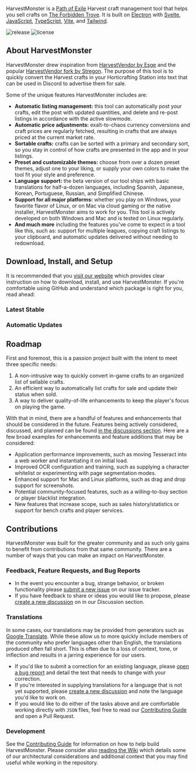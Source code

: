 HarvestMonster is a [Path of Exile](https://www.pathofexile.com/) Harvest craft management tool that helps you sell crafts on [The Forbidden Trove](https://forbiddentrove.com/). It is built on [Electron](https://www.electronjs.org/) with [Svelte](https://svelte.dev/), [JavaScript](https://developer.mozilla.org/en-US/docs/Web/JavaScript), [TypeScript](https://www.typescriptlang.org/), [Vite](https://vitejs.dev/), and [Tailwind](https://tailwindcss.com/).

![release](https://github.com/ryanbarr/harvest-monster/actions/workflows/release.yml/badge.svg) ![license](https://img.shields.io/github/license/ryanbarr/harvest-monster)

## About HarvestMonster

HarvestMonster drew inspiration from [HarvestVendor by Esge](https://github.com/esge/PoE-HarvestVendor) and the popular [HarvestVendor fork by Stregon](https://github.com/Stregon/PoE-HarvestVendor). The purpose of this tool is to quickly convert the Harvest crafts in your Horticrafting Station into text that can be used in Discord to advertise them for sale.

Some of the unique features HarvestMonster includes are:

* **Automatic listing management:** this tool can automatically post your crafts, edit the post with updated quantities, and delete and re-post listings in accordance with the active slowmode.
* **Automatic price adjustments:** exalt-to-chaos currency conversions and craft prices are regularly fetched, resulting in crafts that are always priced at the current market rate.
* **Sortable crafts:** crafts can be sorted with a primary and secondary sort, so you stay in control of how crafts are presented in the app and in your listings.
* **Preset and customizable themes:** choose from over a dozen preset themes, adjust one to your liking, or supply your own colors to make the tool fit your style and preference.
* **Language support:** the beta version of our tool ships with basic translations for half-a-dozen languages, including Spanish, Japanese, Korean, Portuguese, Russian, and Simplified Chinese.
* **Support for all major platforms:** whether you play on Windows, your favorite flavor of Linux, or on Mac via cloud gaming or the native installer, HarvestMonster aims to work for you. This tool is actively developed on both Windows and Mac and is tested on Linux regularly.
* **And much more** including the features you've come to expect in a tool like this, such as: support for multiple leagues, copying craft listings to your clipboard, and automatic updates delivered without needing to redownload.

## Download, Install, and Setup

It is recommended that you [visit our website](https://www.harvestmonster.com) which provides clear instruction on how to download, install, and use HarvestMonster. If you're comfortable using GitHub and understand which package is right for you, read ahead:

### Latest Stable



### Automatic Updates

## Roadmap

First and foremost, this is a passion project built with the intent to meet three specific needs:

1. A non-intrusive way to quickly convert in-game crafts to an organized list of sellable crafts.
2. An efficient way to automatically list crafts for sale and update their status when sold.
3. A way to deliver quality-of-life enhancements to keep the player's focus on playing the game.

With that in mind, there are a handful of features and enhancements that should be considered in the future. Features being actively considered, discussed, and planned can be found [in the discussions section](https://github.com/ryanbarr/harvest-monster/discussions). Here are a few broad examples for enhancements and feature additions that may be considered:

* Application performance improvements, such as moving Tesseract into a web worker and instantiating it on initial load.
* Improved OCR configuration and training, such as supplying a character whitelist or experimenting with page segmentation modes.
* Enhanced support for Mac and Linux platforms, such as drag and drop support for screenshots.
* Potential community-focused features, such as a willing-to-buy section or player blacklist integration.
* New features that increase scope, such as sales history/statistics or support for bench crafts and player services.

## Contributions

HarvestMonster was built for the greater community and as such only gains to benefit from contributions from that same community. There are a number of ways that you can make an impact on HarvestMonster.

### Feedback, Feature Requests, and Bug Reports

* In the event you encounter a bug, strange behavior, or broken functionality please [submit a new issue](https://github.com/ryanbarr/harvest-monster/issues/new?&labels=bug&template=bug_report.md) on our issue tracker.
* If you have feedback to share or ideas you would like to propose, please [create a new discussion](https://github.com/ryanbarr/harvest-monster/discussions) on in our Discussion section.

### Translations

In some cases, our translations may be provided from generators such as [Google Translate](https://translate.google.com/). While these allow us to more quickly include members of the community who prefer languages other than English, the translations produced often fall short. This is often due to a loss of context, tone, or inflection and results in a jarring experience for our users.

* If you'd like to submit a correction for an existing language, please [open a bug report](https://github.com/ryanbarr/harvest-monster/issues/new?&labels=bug&template=bug_report.md) and detail the text that needs to change with your correction.
* If you're interested in supplying translations for a language that is not yet supported, please [create a new discussion](https://github.com/ryanbarr/harvest-monster/discussions) and note the language you'd like to work on.
* If you would like to do either of the tasks above and are comfortable working directly with `JSON` files, feel free to read our [Contributing Guide](CONTRIBUTING.md) and open a Pull Request.

### Development

See the [Contributing Guide](CONTRIBUTING.md) for information on how to help build HarvestMonster. Please consider also [reading the Wiki](https://github.com/ryanbarr/harvest-monster/wiki) which details some of our architectural considerations and additional context that you may find useful while working in the repository.
